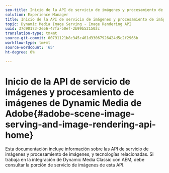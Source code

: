 ```yaml
---
seo-title: Inicio de la API de servicio de imágenes y procesamiento de imágenes de Dynamic Media de Adobe
solution: Experience Manager
title: Inicio de la API de servicio de imágenes y procesamiento de imágenes de Dynamic Media de Adobe
topic: Dynamic Media Image Serving - Image Rendering API
uuid: 37d90173-2e56-47fa-b0ef-2b99b521502c
translation-type: tm+mt
source-git-commit: 00791121b8c345c461d33067926424d5c2f2966b
workflow-type: tm+mt
source-wordcount: '65'
ht-degree: 0%

---
```



# Inicio de la API de servicio de imágenes y procesamiento de imágenes de Dynamic Media de Adobe{#adobe-scene-image-serving-and-image-rendering-api-home}

Esta documentación incluye información sobre las API de servicio de imágenes y procesamiento de imágenes, y tecnologías relacionadas. Si trabaja en la integración de Dynamic Media Classic con AEM, debe consultar la porción de servicio de imágenes de esta API.